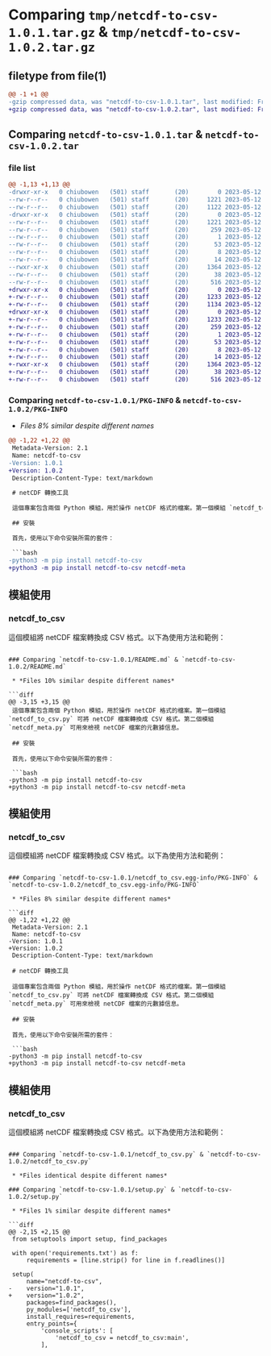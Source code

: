 # Comparing `tmp/netcdf-to-csv-1.0.1.tar.gz` & `tmp/netcdf-to-csv-1.0.2.tar.gz`

## filetype from file(1)

```diff
@@ -1 +1 @@
-gzip compressed data, was "netcdf-to-csv-1.0.1.tar", last modified: Fri May 12 12:56:31 2023, max compression
+gzip compressed data, was "netcdf-to-csv-1.0.2.tar", last modified: Fri May 12 12:58:07 2023, max compression
```

## Comparing `netcdf-to-csv-1.0.1.tar` & `netcdf-to-csv-1.0.2.tar`

### file list

```diff
@@ -1,13 +1,13 @@
-drwxr-xr-x   0 chiubowen   (501) staff       (20)        0 2023-05-12 12:56:31.788656 netcdf-to-csv-1.0.1/
--rw-r--r--   0 chiubowen   (501) staff       (20)     1221 2023-05-12 12:56:31.788554 netcdf-to-csv-1.0.1/PKG-INFO
--rw-r--r--   0 chiubowen   (501) staff       (20)     1122 2023-05-12 12:56:31.000000 netcdf-to-csv-1.0.1/README.md
-drwxr-xr-x   0 chiubowen   (501) staff       (20)        0 2023-05-12 12:56:31.788390 netcdf-to-csv-1.0.1/netcdf_to_csv.egg-info/
--rw-r--r--   0 chiubowen   (501) staff       (20)     1221 2023-05-12 12:56:31.000000 netcdf-to-csv-1.0.1/netcdf_to_csv.egg-info/PKG-INFO
--rw-r--r--   0 chiubowen   (501) staff       (20)      259 2023-05-12 12:56:31.000000 netcdf-to-csv-1.0.1/netcdf_to_csv.egg-info/SOURCES.txt
--rw-r--r--   0 chiubowen   (501) staff       (20)        1 2023-05-12 12:56:31.000000 netcdf-to-csv-1.0.1/netcdf_to_csv.egg-info/dependency_links.txt
--rw-r--r--   0 chiubowen   (501) staff       (20)       53 2023-05-12 12:56:31.000000 netcdf-to-csv-1.0.1/netcdf_to_csv.egg-info/entry_points.txt
--rw-r--r--   0 chiubowen   (501) staff       (20)        8 2023-05-12 12:56:31.000000 netcdf-to-csv-1.0.1/netcdf_to_csv.egg-info/requires.txt
--rw-r--r--   0 chiubowen   (501) staff       (20)       14 2023-05-12 12:56:31.000000 netcdf-to-csv-1.0.1/netcdf_to_csv.egg-info/top_level.txt
--rwxr-xr-x   0 chiubowen   (501) staff       (20)     1364 2023-05-12 12:56:31.000000 netcdf-to-csv-1.0.1/netcdf_to_csv.py
--rw-r--r--   0 chiubowen   (501) staff       (20)       38 2023-05-12 12:56:31.788689 netcdf-to-csv-1.0.1/setup.cfg
--rw-r--r--   0 chiubowen   (501) staff       (20)      516 2023-05-12 12:56:31.000000 netcdf-to-csv-1.0.1/setup.py
+drwxr-xr-x   0 chiubowen   (501) staff       (20)        0 2023-05-12 12:58:07.636977 netcdf-to-csv-1.0.2/
+-rw-r--r--   0 chiubowen   (501) staff       (20)     1233 2023-05-12 12:58:07.636868 netcdf-to-csv-1.0.2/PKG-INFO
+-rw-r--r--   0 chiubowen   (501) staff       (20)     1134 2023-05-12 12:58:07.000000 netcdf-to-csv-1.0.2/README.md
+drwxr-xr-x   0 chiubowen   (501) staff       (20)        0 2023-05-12 12:58:07.636701 netcdf-to-csv-1.0.2/netcdf_to_csv.egg-info/
+-rw-r--r--   0 chiubowen   (501) staff       (20)     1233 2023-05-12 12:58:07.000000 netcdf-to-csv-1.0.2/netcdf_to_csv.egg-info/PKG-INFO
+-rw-r--r--   0 chiubowen   (501) staff       (20)      259 2023-05-12 12:58:07.000000 netcdf-to-csv-1.0.2/netcdf_to_csv.egg-info/SOURCES.txt
+-rw-r--r--   0 chiubowen   (501) staff       (20)        1 2023-05-12 12:58:07.000000 netcdf-to-csv-1.0.2/netcdf_to_csv.egg-info/dependency_links.txt
+-rw-r--r--   0 chiubowen   (501) staff       (20)       53 2023-05-12 12:58:07.000000 netcdf-to-csv-1.0.2/netcdf_to_csv.egg-info/entry_points.txt
+-rw-r--r--   0 chiubowen   (501) staff       (20)        8 2023-05-12 12:58:07.000000 netcdf-to-csv-1.0.2/netcdf_to_csv.egg-info/requires.txt
+-rw-r--r--   0 chiubowen   (501) staff       (20)       14 2023-05-12 12:58:07.000000 netcdf-to-csv-1.0.2/netcdf_to_csv.egg-info/top_level.txt
+-rwxr-xr-x   0 chiubowen   (501) staff       (20)     1364 2023-05-12 12:58:07.000000 netcdf-to-csv-1.0.2/netcdf_to_csv.py
+-rw-r--r--   0 chiubowen   (501) staff       (20)       38 2023-05-12 12:58:07.637008 netcdf-to-csv-1.0.2/setup.cfg
+-rw-r--r--   0 chiubowen   (501) staff       (20)      516 2023-05-12 12:58:07.000000 netcdf-to-csv-1.0.2/setup.py
```

### Comparing `netcdf-to-csv-1.0.1/PKG-INFO` & `netcdf-to-csv-1.0.2/PKG-INFO`

 * *Files 8% similar despite different names*

```diff
@@ -1,22 +1,22 @@
 Metadata-Version: 2.1
 Name: netcdf-to-csv
-Version: 1.0.1
+Version: 1.0.2
 Description-Content-Type: text/markdown
 
 # netCDF 轉換工具
 
 這個專案包含兩個 Python 模組，用於操作 netCDF 格式的檔案。第一個模組 `netcdf_to_csv.py` 可將 netCDF 檔案轉換成 CSV 格式。第二個模組 `netcdf_meta.py` 可用來檢視 netCDF 檔案的元數據信息。
 
 ## 安裝
 
 首先，使用以下命令安裝所需的套件：
 
 ```bash
-python3 -m pip install netcdf-to-csv
+python3 -m pip install netcdf-to-csv netcdf-meta
 ```
 
 ## 模組使用
 
 ### netcdf_to_csv
 
 這個模組將 netCDF 檔案轉換成 CSV 格式。以下為使用方法和範例：
```

### Comparing `netcdf-to-csv-1.0.1/README.md` & `netcdf-to-csv-1.0.2/README.md`

 * *Files 10% similar despite different names*

```diff
@@ -3,15 +3,15 @@
 這個專案包含兩個 Python 模組，用於操作 netCDF 格式的檔案。第一個模組 `netcdf_to_csv.py` 可將 netCDF 檔案轉換成 CSV 格式。第二個模組 `netcdf_meta.py` 可用來檢視 netCDF 檔案的元數據信息。
 
 ## 安裝
 
 首先，使用以下命令安裝所需的套件：
 
 ```bash
-python3 -m pip install netcdf-to-csv
+python3 -m pip install netcdf-to-csv netcdf-meta
 ```
 
 ## 模組使用
 
 ### netcdf_to_csv
 
 這個模組將 netCDF 檔案轉換成 CSV 格式。以下為使用方法和範例：
```

### Comparing `netcdf-to-csv-1.0.1/netcdf_to_csv.egg-info/PKG-INFO` & `netcdf-to-csv-1.0.2/netcdf_to_csv.egg-info/PKG-INFO`

 * *Files 8% similar despite different names*

```diff
@@ -1,22 +1,22 @@
 Metadata-Version: 2.1
 Name: netcdf-to-csv
-Version: 1.0.1
+Version: 1.0.2
 Description-Content-Type: text/markdown
 
 # netCDF 轉換工具
 
 這個專案包含兩個 Python 模組，用於操作 netCDF 格式的檔案。第一個模組 `netcdf_to_csv.py` 可將 netCDF 檔案轉換成 CSV 格式。第二個模組 `netcdf_meta.py` 可用來檢視 netCDF 檔案的元數據信息。
 
 ## 安裝
 
 首先，使用以下命令安裝所需的套件：
 
 ```bash
-python3 -m pip install netcdf-to-csv
+python3 -m pip install netcdf-to-csv netcdf-meta
 ```
 
 ## 模組使用
 
 ### netcdf_to_csv
 
 這個模組將 netCDF 檔案轉換成 CSV 格式。以下為使用方法和範例：
```

### Comparing `netcdf-to-csv-1.0.1/netcdf_to_csv.py` & `netcdf-to-csv-1.0.2/netcdf_to_csv.py`

 * *Files identical despite different names*

### Comparing `netcdf-to-csv-1.0.1/setup.py` & `netcdf-to-csv-1.0.2/setup.py`

 * *Files 1% similar despite different names*

```diff
@@ -2,15 +2,15 @@
 from setuptools import setup, find_packages
 
 with open('requirements.txt') as f:
     requirements = [line.strip() for line in f.readlines()]
 
 setup(
     name="netcdf-to-csv",
-    version="1.0.1",
+    version="1.0.2",
     packages=find_packages(),
     py_modules=['netcdf_to_csv'],
     install_requires=requirements,
     entry_points={
         'console_scripts': [
             'netcdf_to_csv = netcdf_to_csv:main',
         ],
```


